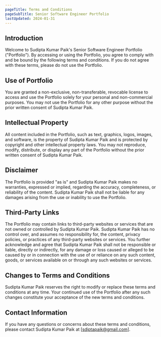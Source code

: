 ```yaml
---
pageTitle: Terms and Conditions
pageSubTitle: Senior Software Engineer Portfolio
lastUpdated: 2024-01-31
---
```

## Introduction

Welcome to Sudipta Kumar Paik's Senior Software Engineer Portfolio ("Portfolio"). By accessing or using the Portfolio, you agree to comply with and be bound by the following terms and conditions. If you do not agree with these terms, please do not use the Portfolio.

## Use of Portfolio

You are granted a non-exclusive, non-transferable, revocable license to access and use the Portfolio solely for your personal and non-commercial purposes. You may not use the Portfolio for any other purpose without the prior written consent of Sudipta Kumar Paik.

## Intellectual Property

All content included in the Portfolio, such as text, graphics, logos, images, and software, is the property of Sudipta Kumar Paik and is protected by copyright and other intellectual property laws. You may not reproduce, modify, distribute, or display any part of the Portfolio without the prior written consent of Sudipta Kumar Paik.

## Disclaimer

The Portfolio is provided "as is" and Sudipta Kumar Paik makes no warranties, expressed or implied, regarding the accuracy, completeness, or reliability of the content. Sudipta Kumar Paik shall not be liable for any damages arising from the use or inability to use the Portfolio.

## Third-Party Links

The Portfolio may contain links to third-party websites or services that are not owned or controlled by Sudipta Kumar Paik. Sudipta Kumar Paik has no control over, and assumes no responsibility for, the content, privacy policies, or practices of any third-party websites or services. You further acknowledge and agree that Sudipta Kumar Paik shall not be responsible or liable, directly or indirectly, for any damage or loss caused or alleged to be caused by or in connection with the use of or reliance on any such content, goods, or services available on or through any such websites or services.

## Changes to Terms and Conditions

Sudipta Kumar Paik reserves the right to modify or replace these terms and conditions at any time. Your continued use of the Portfolio after any such changes constitute your acceptance of the new terms and conditions.

## Contact Information

If you have any questions or concerns about these terms and conditions, please contact Sudipta Kumar Paik at [sdiptapaik@gmail.com].
